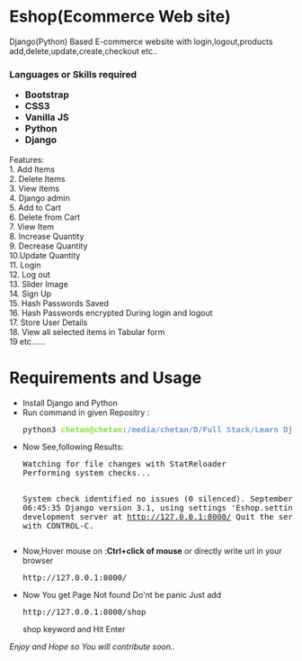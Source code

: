 # Eshop(Ecommerce Web site)
Django(Python)  Based E-commerce website with login,logout,products add,delete,update,create,checkout etc..<br>


<h3>Languages or Skills required
<ul>
<li>Bootstrap </li>
<li>CSS3</li>
<li>Vanilla JS</li>
<li>Python</li>
<li>Django</li>

</ul>
</h3>
Features:<br>
        1. Add Items<br>
        2. Delete Items<br>
        3. View Items<br>
        4. Django admin <br>
        5. Add to Cart<br>
        6. Delete from Cart<br>
        7. View Item<br>
        8. Increase Quantity<br>
        9. Decrease Quantity<br>
        10.Update Quantity<br>
       11. Login<br>
       12. Log out<br>
       13. Slider Image<br>
       14. Sign Up<br>
       15. Hash Passwords Saved<br>
       16. Hash Passwords encrypted During login and logout<br>
       17. Store User Details<br>
       18. View all selected items in Tabular form<br>
       19 etc......<br>
<h1>Requirements and Usage</h1>
<ul>
<li>Install Django and Python</li>
<li>Run command in given Repositry :
<pre>python3 <font color="#8AE234"><b>chetan@chetan</b></font>:<font color="#729FCF"><b>/media/chetan/D/Full Stack/Learn Django/Eshop</b></font>python3 manage.py runserver
</pre>
</li>
<li>Now See,following Results:
<pre>Watching for file changes with StatReloader
Performing system checks...

System check identified no issues (0 silenced).
September 28, 2020 - 06:45:35
Django version 3.1, using settings &apos;Eshop.settings&apos;
Starting development server at http://127.0.0.1:8000/
Quit the server with CONTROL-C.
</pre>

</li>
<li>
Now,Hover mouse on :<strong>Ctrl+click of mouse</strong> or   directly write url in your browser
<pre>http://127.0.0.1:8000/
</pre>
</li>

<li>Now You get Page Not found Do'nt be panic Just add
<pre>http://127.0.0.1:8000/shop
</pre>
shop keyword and Hit Enter
</li>

</ul>
<i>Enjoy and Hope so You will contribute soon..</i>


 
